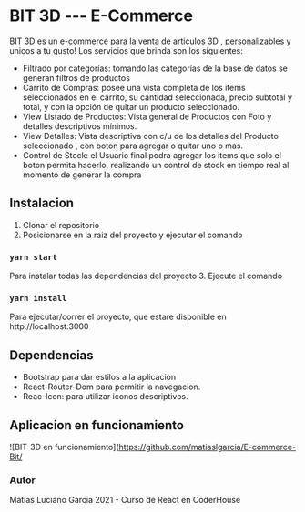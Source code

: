 # BIT 3D --- E-Commerce

BIT 3D es un e-commerce para la venta de articulos 3D , personalizables y unicos a tu gusto! 
Los servicios que brinda son los siguientes:
- Filtrado por categorías: tomando las categorías de la base de datos se generan filtros de productos
- Carrito de Compras: posee una  vista completa de los items seleccionados en el carrito, su cantidad seleccionada, precio subtotal y total, y con la opción de quitar un producto seleccionado.
- View Listado de Productos:  Vista general de Productos con Foto y detalles descriptivos mínimos.
- View Detalles: Vista descriptiva con c/u de  los detalles del Producto seleccionado , con boton para agregar o quitar uno o mas.
- Control de Stock: el Usuario final podra agregar los items que solo el boton permita hacerlo, realizando un control de stock en tiempo real al momento de generar la compra

## Instalacion
1. Clonar el repositorio
2. Posicionarse en la raiz del proyecto y ejecutar el comando

###	`yarn start`
   	
   Para instalar todas las dependencias del proyecto
3. Ejecute el comando
	
### `yarn install`

   Para ejecutar/correr el proyecto, que estare disponible en http://localhost:3000


## Dependencias

- Bootstrap para dar estilos a la aplicacion
- React-Router-Dom para permitir la navegacion.
- Reac-Icon: para utilizar iconos descriptivos.


## Aplicacion en funcionamiento
![BIT-3D  en funcionamiento](https://github.com/matiaslgarcia/E-commerce-Bit/

### Autor

Matias Luciano Garcia
2021 - Curso de React en CoderHouse